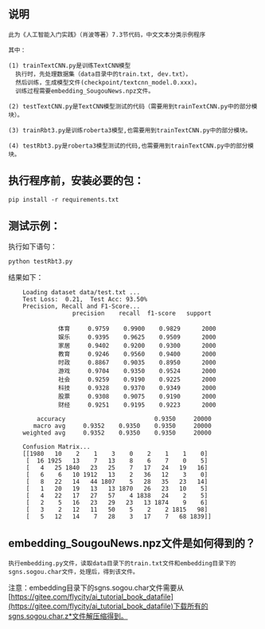 ## 说明

	此为《人工智能入门实践》（肖波等著）7.3节代码，中文文本分类示例程序
	
	其中：
	
	(1) trainTextCNN.py是训练TextCNN模型
	  执行时，先处理数据集（data目录中的train.txt, dev.txt），
	  然后训练，生成模型文件(checkpoint/textcnn_model.0.xxx)。
	  训练过程需要embedding_SougouNews.npz文件。
	  
	(2) testTextCNN.py是TextCNN模型测试的代码（需要用到trainTextCNN.py中的部分模块）。
	
	(3) trainRbt3.py是训练roberta3模型,也需要用到trainTextCNN.py中的部分模块。
  
	(4) testRbt3.py是roberta3模型测试的代码,也需要用到trainTextCNN.py中的部分模块。
  
  
## 执行程序前，安装必要的包：

	pip install -r requirements.txt
 

## 测试示例：

执行如下语句：

	python testRbt3.py

结果如下：

		Loading dataset data/test.txt ...
		Test Loss:  0.21,  Test Acc: 93.50%
		Precision, Recall and F1-Score...
		              precision    recall  f1-score   support
		
		          体育     0.9759    0.9900    0.9829      2000
		          娱乐     0.9395    0.9625    0.9509      2000
		          家居     0.9402    0.9200    0.9300      2000
		          教育     0.9246    0.9560    0.9400      2000
		          时政     0.8867    0.9035    0.8950      2000
		          游戏     0.9704    0.9350    0.9524      2000
		          社会     0.9259    0.9190    0.9225      2000
		          科技     0.9328    0.9370    0.9349      2000
		          股票     0.9308    0.9075    0.9190      2000
		          财经     0.9251    0.9195    0.9223      2000
		
		    accuracy                         0.9350     20000
		   macro avg     0.9352    0.9350    0.9350     20000
		weighted avg     0.9352    0.9350    0.9350     20000
		
		Confusion Matrix...
		[[1980   10    2    1    3    0    2    1    1    0]
		 [  16 1925   13    7   13    8    6    7    0    5]
		 [   4   25 1840   23   25    7   17   24   19   16]
		 [   6    6   10 1912   13    2   36   12    3    0]
		 [   8   22   14   44 1807    5   28   35   23   14]
		 [   1   20   19   13   13 1870   26   23   10    5]
		 [   4   22   17   27   57    4 1838   24    2    5]
		 [   2    5   16   23   29   23   13 1874    9    6]
		 [   3    2   12   11   50    5    2    2 1815   98]
		 [   5   12   14    7   28    3   17    7   68 1839]]
		 

## embedding_SougouNews.npz文件是如何得到的？

    执行embedding.py文件，读取data目录下的train.txt文件和embedding目录下的sgns.sogou.char文件，处理后，得到该文件。
    
注意：embedding目录下的sgns.sogou.char文件需要从[https://gitee.com/flycity/ai_tutorial_book_datafile](https://gitee.com/flycity/ai_tutorial_book_datafile)下载所有的sgns.sogou.char.z*文件解压缩得到。